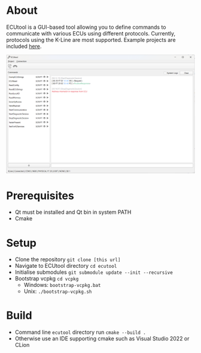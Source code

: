 # About

ECUtool is a GUI-based tool allowing you to define commands to communicate with various ECUs using different protocols.
Currently, protocols using the K-Line are most supported. Example projects are included [here](./ecutool_projects).

![image](mainwindow.png)

# Prerequisites

- Qt must be installed and Qt bin in system PATH
- Cmake

# Setup

- Clone the repository `git clone [this url]`
- Navigate to ECUtool directory `cd ecutool`
- Initialise submodules `git submodule update --init --recursive`
- Bootstrap vcpkg `cd vcpkg`
    - Windows: `bootstrap-vcpkg.bat`
    - Unix: `./bootstrap-vcpkg.sh`

# Build

- Command line `ecutool` directory run `cmake --build .`
- Otherwise use an IDE supporting cmake such as Visual Studio 2022 or CLion
